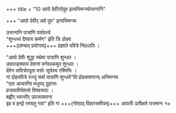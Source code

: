 +++
title = "10 आपो देवीरग्रेपुव इत्यभिमन्त्र्योत्तानानि"

+++
"आपो देवीर् अग्रे पुव" इत्यभिमन्त्र्य  

उत्तानानि पात्राणि पर्यावर्त्य  
"शुन्धध्वं दैव्याय कर्मण" इति त्रिः प्रोक्ष्य  
+++(प्रश्चात् प्रयोगाय)+++ प्रज्ञाते पवित्रे निदधाति ।  

"आपो देवीः शुद्धा स्थेमा पात्राणि शुन्धत ।  
उपातङ्क्याय देवानां पर्णवल्कमुत शुन्धत ।  
देवेन सवित्रोत्पूता वसोः सूर्यस्य रश्मिभिः ।  
गां दोहपवित्रे रज्जुं सर्वा पात्राणि शुन्धते"ति प्रोक्ष्यमाणान्य् अभिमन्त्र्य  
"एता आचरन्ति मधुमद् दुहानाः  
प्रजावतीर्यशसो विश्वरूपाः ।  
बह्वीर् भवन्तीर् उपजायमाना  
इह व इन्द्रो रमयतु गाव" इति गा +++(गोष्ठाद् विहारसमीपम्)+++ आयतीः प्रतीक्षते यजमानः १०  
